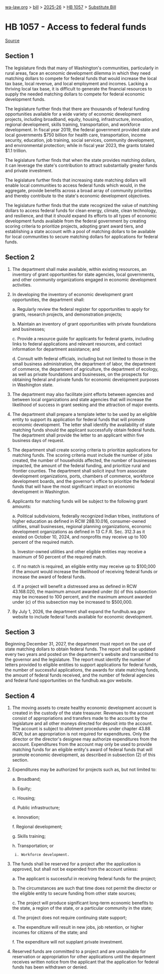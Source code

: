 [wa-law.org](/) > [bill](/bill/) > [2025-26](/bill/2025-26/) > [HB 1057](/bill/2025-26/hb/1057/) > [Substitute Bill](/bill/2025-26/hb/1057/S/)

# HB 1057 - Access to federal funds

[Source](http://lawfilesext.leg.wa.gov/biennium/2025-26/Pdf/Bills/House%20Bills/1057-S.pdf)

## Section 1
The legislature finds that many of Washington's communities, particularly in rural areas, face an economic development dilemma in which they need matching dollars to compete for federal funds that would increase the local tax base, local revenue, and local employment and incomes. Lacking a thriving local tax base, it is difficult to generate the financial resources to supply the needed matching dollars to compete for federal economic development funds.

The legislature further finds that there are thousands of federal funding opportunities available for a wide variety of economic development projects, including broadband, equity, housing, infrastructure, innovation, regional development, skills training, transportation, and workforce development. In fiscal year 2019, the federal government provided state and local governments $750 billion for health care, transportation, income security, education, job training, social services, community development, and environmental protection; while in fiscal year 2023, the grants totaled $1.1 trillion.

The legislature further finds that when the state provides matching dollars, it can leverage the state's contribution to attract substantially greater funds and private investment.

The legislature further finds that increasing state matching dollars will enable local communities to access federal funds which would, in the aggregate, provide benefits across a broad array of community priorities and thereby contribute to the state's economic development objectives.

The legislature further finds that the state recognized the value of matching dollars to access federal funds for clean energy, climate, clean technology, and resilience, and that it should expand its efforts to all types of economic development funds available from the federal government by creating scoring criteria to prioritize projects, adopting grant award tiers, and establishing a state account with a pool of matching dollars to be available for local communities to secure matching dollars for applications for federal funds.

## Section 2
1. The department shall make available, within existing resources, an inventory of grant opportunities for state agencies, local governments, and other community organizations engaged in economic development activities.

2. In developing the inventory of economic development grant opportunities, the department shall:

    a. Regularly review the federal register for opportunities to apply for grants, research projects, and demonstration projects;

    b. Maintain an inventory of grant opportunities with private foundations and businesses;

    c. Provide a resource guide for applicants for federal grants, including links to federal applications and relevant resources, and contact information for department assistance; and

    d. Consult with federal officials, including but not limited to those in the small business administration, the department of labor, the department of commerce, the department of agriculture, the department of ecology, as well as private foundations and businesses, on the prospects for obtaining federal and private funds for economic development purposes in Washington state.

3. The department may also facilitate joint efforts between agencies and between local organizations and state agencies that will increase the likelihood of success in grant seeking and the attraction of major events.

4. The department shall prepare a template letter to be used by an eligible entity to support its application for federal funds that will promote economic development. The letter shall identify the availability of state matching funds should the applicant successfully obtain federal funds. The department shall provide the letter to an applicant within five business days of request.

5. The department shall create scoring criteria to prioritize applications for matching funds. The scoring criteria must include the number of jobs created, the number of households affected, the number of businesses impacted, the amount of the federal funding, and prioritize rural and frontier counties. The department shall solicit input from associate development organizations, ports, chambers of commerce, workforce development boards, and the governor's office to prioritize the federal funds that will have the most significant impact on economic development in Washington.

6. Applicants for matching funds will be subject to the following grant amounts:

    a. Political subdivisions, federally recognized Indian tribes, institutions of higher education as defined in RCW 28B.10.016, consumer-owned utilities, small businesses, regional planning organizations, economic development organizations as defined in 13 C.F.R. Sec. 312.3 as it existed on October 10, 2024, and nonprofits may receive up to 100 percent of the required match.

    b. Investor-owned utilities and other eligible entities may receive a maximum of 50 percent of the required match.

    c. If no match is required, an eligible entity may receive up to $100,000 if the amount would increase the likelihood of receiving federal funds or increase the award of federal funds.

    d. If a project will benefit a distressed area as defined in RCW 43.168.020, the maximum amount awarded under (b) of this subsection may be increased to 100 percent, and the maximum amount awarded under (c) of this subsection may be increased to $500,000.

7. By July 1, 2026, the department shall expand the fundhub.wa.gov website to include federal funds available for economic development.

## Section 3
Beginning December 31, 2027, the department must report on the use of state matching dollars to obtain federal funds. The report shall be updated every two years and posted on the department's website and transmitted to the governor and the legislature. The report must identify the number of letters provided to eligible entities to support applications for federal funds, the number of successful applications, the awards for state matching funds, the amount of federal funds received, and the number of federal agencies and federal fund opportunities on the fundhub.wa.gov website.

## Section 4
1. The moving assets to create healthy economic development account is created in the custody of the state treasurer. Revenues to the account consist of appropriations and transfers made to the account by the legislature and all other moneys directed for deposit into the account. The account is subject to allotment procedures under chapter 43.88 RCW, but an appropriation is not required for expenditures. Only the director or the director's designee may authorize expenditures from the account. Expenditures from the account may only be used to provide matching funds for an eligible entity's award of federal funds that will promote economic development, as described in subsection (2) of this section.

2. Expenditures may be authorized for projects such as, but not limited to:

    a. Broadband;

    b. Equity;

    c. Housing;

    d. Public infrastructure;

    e. Innovation;

    f. Regional development;

    g. Skills training;

    h. Transportation; or

        i. Workforce development.

3. The funds shall be reserved for a project after the application is approved, but shall not be expended from the account unless:

    a. The applicant is successful in receiving federal funds for the project;

    b. The circumstances are such that time does not permit the director or the eligible entity to secure funding from other state sources;

    c. The project will produce significant long-term economic benefits to the state, a region of the state, or a particular community in the state;

    d. The project does not require continuing state support;

    e. The expenditure will result in new jobs, job retention, or higher incomes for citizens of the state; and

    f. The expenditure will not supplant private investment.

4. Reserved funds are committed to a project and are unavailable for reservation or appropriation for other applications until the department receives written notice from the applicant that the application for federal funds has been withdrawn or denied.
